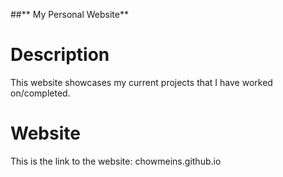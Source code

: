 ##** My Personal Website**

# Description
This website showcases my current projects that I have worked on/completed.

# Website
This is the link to the website: chowmeins.github.io

